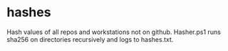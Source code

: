 # hashes
Hash values of all repos and workstations not on github. Hasher.ps1 runs sha256 on directories recursively and logs to hashes.txt.

